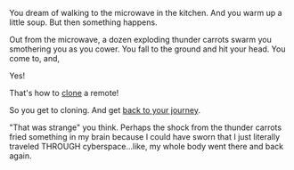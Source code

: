You dream of walking to the microwave in the kitchen.
And you warm up a little soup. But then something happens.

Out from the microwave, a dozen exploding thunder carrots swarm you smothering you as you cower.
You fall to the ground and hit your head. You come to, and,

Yes!

That's how to [clone](https://goo.gl/IqYvlE) a remote!

So you get to cloning. And get [back to your journey](../marshmallow.md).

"That was strange" you think. Perhaps the shock from the thunder carrots fried something in my brain because I
could have sworn that I just literally traveled THROUGH cyberspace...like, my whole body went there and back again.

